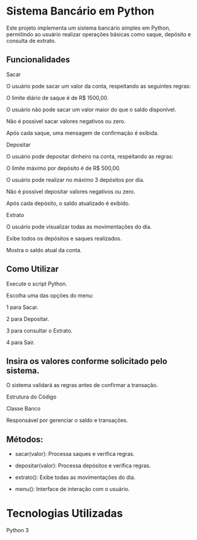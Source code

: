 # Sistema Bancário em Python

Este projeto implementa um sistema bancário simples em Python, permitindo ao usuário realizar operações básicas como saque, depósito e consulta de extrato.

## Funcionalidades

Sacar

O usuário pode sacar um valor da conta, respeitando as seguintes regras:

O limite diário de saque é de R$ 1500,00.

O usuário não pode sacar um valor maior do que o saldo disponível.

Não é possível sacar valores negativos ou zero.

Após cada saque, uma mensagem de confirmação é exibida.

Depositar

O usuário pode depositar dinheiro na conta, respeitando as regras:

O limite máximo por depósito é de R$ 500,00.

O usuário pode realizar no máximo 3 depósitos por dia.

Não é possível depositar valores negativos ou zero.

Após cada depósito, o saldo atualizado é exibido.

Extrato

O usuário pode visualizar todas as movimentações do dia.

Exibe todos os depósitos e saques realizados.

Mostra o saldo atual da conta.

## Como Utilizar

Execute o script Python.

Escolha uma das opções do menu:

1 para Sacar.

2 para Depositar.

3 para consultar o Extrato.

4 para Sair.

## Insira os valores conforme solicitado pelo sistema.

O sistema validará as regras antes de confirmar a transação.

Estrutura do Código

Classe Banco

Responsável por gerenciar o saldo e transações.

## Métodos:

- sacar(valor): Processa saques e verifica regras.

- depositar(valor): Processa depósitos e verifica regras.

- extrato(): Exibe todas as movimentações do dia.

- menu(): Interface de interação com o usuário.


# Tecnologias Utilizadas

Python 3



